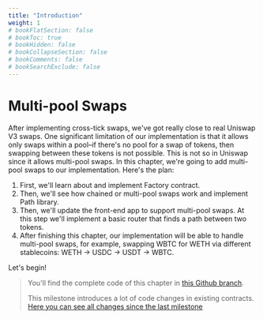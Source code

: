 ```yaml
---
title: "Introduction"
weight: 1
# bookFlatSection: false
# bookToc: true
# bookHidden: false
# bookCollapseSection: false
# bookComments: false
# bookSearchExclude: false
---
```


# Multi-pool Swaps

After implementing cross-tick swaps, we've got really close to real Uniswap V3 swaps. One significant limitation of our
implementation is that it allows only swaps within a pool–if there's no pool for a swap of tokens, then swapping between
these tokens is not possible. This is not so in Uniswap since it allows multi-pool swaps. In this chapter, we're going
to add multi-pool swaps to our implementation. Here's the plan:

1. First, we'll learn about and implement Factory contract.
2. Then, we'll see how chained or multi-pool swaps work and implement Path library.
3. Then, we'll update the front-end app to support multi-pool swaps. At this step we'll implement a basic router that
finds a path between two tokens.
4. After finishing this chapter, our implementation will be able to handle multi-pool swaps, for example, swapping WBTC
for WETH via different stablecoins: WETH → USDC → USDT → WBTC.

Let's begin!


> You'll find the complete code of this chapter in [this Github branch](https://github.com/Jeiwan/uniswapv3-code/tree/milestone_4).
>
> This milestone introduces a lot of code changes in existing contracts. [Here you can see all changes since the last milestone](https://github.com/Jeiwan/uniswapv3-code/compare/milestone_3...milestone_4)
